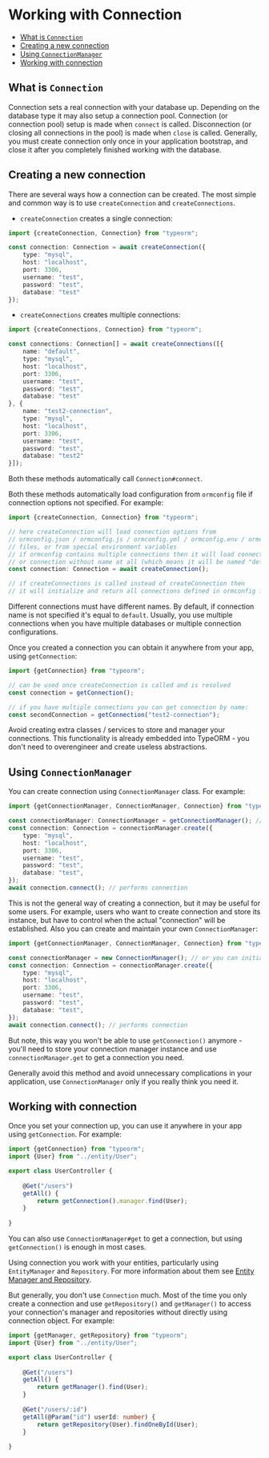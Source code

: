 # Working with Connection

* [What is `Connection`](#what-is-connection)
* [Creating a new connection](#creating-a-new-connection)
* [Using `ConnectionManager`](#using-connectionmanager)
* [Working with connection](#working-with-connection-1)
    
## What is `Connection`

Connection sets a real connection with your database up.
Depending on the database type it may also setup a connection pool. 
Connection (or connection pool) setup is made when `connect` is called.
Disconnection (or closing all connections in the pool) is made when `close` is called.
Generally, you must create connection only once in your application bootstrap,
and close it after you completely finished working with the database.

## Creating a new connection

There are several ways how a connection can be created. 
The most simple and common way is to use `createConnection` and `createConnections`.

* `createConnection` creates a single connection:

```typescript
import {createConnection, Connection} from "typeorm";

const connection: Connection = await createConnection({
    type: "mysql",
    host: "localhost",
    port: 3306,
    username: "test",
    password: "test",
    database: "test"
});
```

* `createConnections` creates multiple connections:

```typescript
import {createConnections, Connection} from "typeorm";

const connections: Connection[] = await createConnections([{
    name: "default",
    type: "mysql",
    host: "localhost",
    port: 3306,
    username: "test",
    password: "test",
    database: "test"
}, {
    name: "test2-connection",
    type: "mysql",
    host: "localhost",
    port: 3306,
    username: "test",
    password: "test",
    database: "test2"
}]);
```

Both these methods automatically call `Connection#connect`.

Both these methods automatically load configuration from `ormconfig` file if connection options not specified.
For example:

```typescript
import {createConnection, Connection} from "typeorm";

// here createConnection will load connection options from
// ormconfig.json / ormconfig.js / ormconfig.yml / ormconfig.env / ormconfig.xml
// files, or from special environment variables
// if ormconfig contains multiple connections then it will load connection named "default" 
// or connection without name at all (which means it will be named "default" by default)
const connection: Connection = await createConnection();

// if createConnections is called instead of createConnection then 
// it will initialize and return all connections defined in ormconfig file
```

Different connections must have different names.
By default, if connection name is not specified it's equal to `default`.
Usually, you use multiple connections when you have multiple databases or multiple connection configurations.

Once you created a connection you can obtain it anywhere from your app, using `getConnection`:

```typescript
import {getConnection} from "typeorm";

// can be used once createConnection is called and is resolved
const connection = getConnection();

// if you have multiple connections you can get connection by name:
const secondConnection = getConnection("test2-connection");
```

Avoid creating extra classes / services to store and manager your connections.
This functionality is already embedded into TypeORM - 
you don't need to overengineer and create useless abstractions.

## Using `ConnectionManager`

You can create connection using `ConnectionManager` class. For example:

```typescript
import {getConnectionManager, ConnectionManager, Connection} from "typeorm";

const connectionManager: ConnectionManager = getConnectionManager(); // or you can initialize your own connection manager like this: new ConnectionManager()
const connection: Connection = connectionManager.create({
    type: "mysql",
    host: "localhost",
    port: 3306,
    username: "test",
    password: "test",
    database: "test",
});
await connection.connect(); // performs connection
```

This is not the general way of creating a connection, but it may be useful for some users.
For example, users who want to create connection and store its instance, 
but have to control when the actual "connection" will be established.
Also you can create and maintain your own `ConnectionManager`:

```typescript
import {getConnectionManager, ConnectionManager, Connection} from "typeorm";

const connectionManager = new ConnectionManager(); // or you can initialize your own connection manager like this: new ConnectionManager()
const connection: Connection = connectionManager.create({
    type: "mysql",
    host: "localhost",
    port: 3306,
    username: "test",
    password: "test",
    database: "test",
});
await connection.connect(); // performs connection
```

But note, this way you won't be able to use `getConnection()` anymore - 
you'll need to store your connection manager instance and use `connectionManager.get` to get a connection you need.

Generally avoid this method and avoid unnecessary complications in your application,
use `ConnectionManager` only if you really think you need it.

## Working with connection

Once you set your connection up, you can use it anywhere in your app using `getConnection`.
For example:

```typescript
import {getConnection} from "typeorm";
import {User} from "../entity/User";

export class UserController {
    
    @Get("/users")
    getAll() {
        return getConnection().manager.find(User);
    }
    
}
```

You can also use `ConnectionManager#get` to get a connection,
but using `getConnection()` is enough in most cases.

Using connection you work with your entities, particularly using `EntityManager` and `Repository`.
For more information about them see [Entity Manager and Repository](working-with-entity-manager.md).

But generally, you don't use `Connection` much. 
Most of the time you only create a connection and use `getRepository()` and `getManager()` to access your connection's manager and repositories without directly using connection object.
For example:

```typescript
import {getManager, getRepository} from "typeorm";
import {User} from "../entity/User";

export class UserController {
    
    @Get("/users")
    getAll() {
        return getManager().find(User);
    }
    
    @Get("/users/:id")
    getAll(@Param("id") userId: number) {
        return getRepository(User).findOneById(User);
    }
    
}
```
